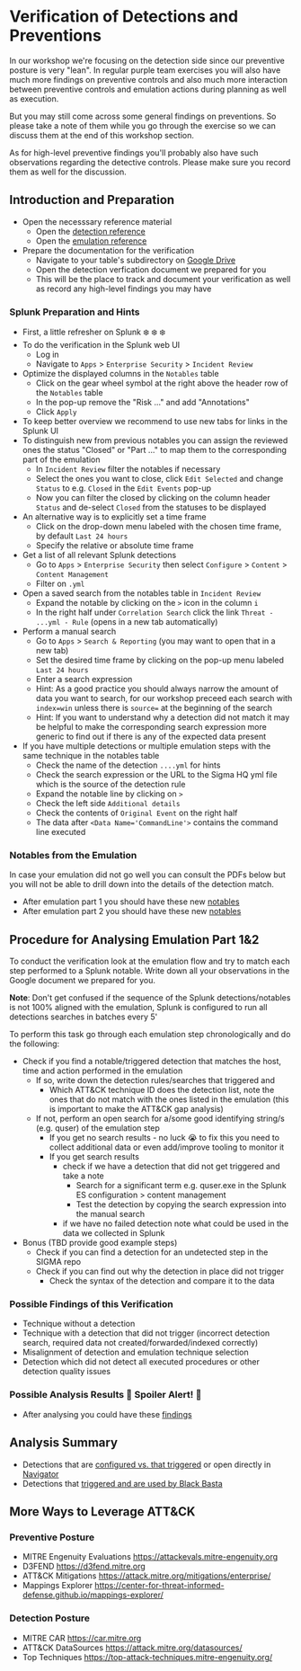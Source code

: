 # Verification of Detections and Preventions

In our workshop we're focusing on the detection side since our preventive posture is very "lean". In regular purple team
exercises you will also have much more findings on preventive controls and also much more interaction between preventive
controls and emulation actions during planning as well as execution.

But you may still come across some general findings on preventions. So please take a note of them while you go through the exercise
so we can discuss them at the end of this workshop section.

As for high-level preventive findings you'll probably also have such observations regarding the detective controls. Please make
sure you record them as well for the discussion.

## Introduction and Preparation
- Open the necesssary reference material
  - Open the [detection reference](resources/detection-reference.md)
  - Open the [emulation reference](resources/emulation-reference.md)
- Prepare the documentation for the verification
  - Navigate to your table's subdirectory on [Google Drive](https://drive.google.com/drive/folders/1vgt2CnNr_iRbZpUD5jNu2JX2WpRNgITr?usp=sharing)
  - Open the detection verfication document we prepared for you
  - This will be the place to track and document your verification as well as record any high-level findings you may have

### Splunk Preparation and Hints
- First, a little refresher on Splunk :snowflake: :snowflake: :snowflake:
- To do the verification in the Splunk web UI
  - Log in
  - Navigate to `Apps` > `Enterprise Security` > `Incident Review`
- Optimize the displayed columns in the `Notables` table
  - Click on the gear wheel symbol at the right above the header row of the `Notables` table
  - In the pop-up remove the "Risk ..." and add "Annotations"
  - Click `Apply`
- To keep better overview we recommend to use new tabs for links in the Splunk UI
- To distinguish new from previous notables you can assign the reviewed ones the status "Closed" or "Part ..." to map them to the corresponding part of the emulation
  - In `Incident Review` filter the notables if necessary
  - Select the ones you want to close, click `Edit Selected` and change `Status` to e.g. `Closed` in the `Edit Events` pop-up
  - Now you can filter the closed by clicking on the column header `Status` and de-select `Closed` from the statuses to be displayed
- An alternative way is to explicitly set a time frame
  - Click on the drop-down menu labeled with the chosen time frame, by default `Last 24 hours`
  - Specify the relative or absolute time frame
- Get a list of all relevant Splunk detections
  - Go to `Apps` > `Enterprise Security` then select `Configure` > `Content` > `Content Management`
  - Filter on `.yml`
- Open a saved search from the notables table in `Incident Review`
  - Expand the notable by clicking on the `>` icon in the column `i`
  - In the right half under `Correlation Search` click the link `Threat - ...yml - Rule` (opens in a new tab automatically)
- Perform a manual search
  - Go to `Apps` > `Search & Reporting` (you may want to open that in a new tab)
  - Set the desired time frame by clicking on the pop-up menu labeled `Last 24 hours`
  - Enter a search expression
  - Hint: As a good practice you should always narrow the amount of data you want to search, for our workshop preceed each search with `index=win` unless there is `source=` at the beginning of the search
  - Hint: If you want to understand why a detection did not match it may be helpful to make the corresponding search expression more generic to find out if there is any of the expected data present
- If you have multiple detections or multiple emulation steps with the same technique in the notables table
  - Check the name of the detection `....yml` for hints
  - Check the search expression or the URL to the Sigma HQ yml file which is the source of the detection rule
  - Expand the notable line by clicking on `>`
  - Check the left side `Additional details`
  - Check the contents of `Original Event` on the right half
  - The data after `<Data Name='CommandLine'>` contains the command line executed

### Notables from the Emulation

In case your emulation did not go well you can consult the PDFs below but you will not be able to drill down into the details of the detection match.

- After emulation part 1 you should have these new [notables](resources/Incident_Review_Part_1_Splunk.pdf)
- After emulation part 2 you should have these new [notables](resources/Incident_Review_Part_2_Splunk.pdf)

## Procedure for Analysing Emulation Part 1&2

To conduct the verification look at the emulation flow and try to match each step performed to a Splunk notable. Write down all your observations in the Google document we prepared for you.

**Note**: Don't get confused if the sequence of the Splunk detections/notables is not 100% aligned with the emulation, Splunk is configured to run all detections searches in batches every 5'

To perform this task go through each emulation step chronologically and do the following:

- Check if you find a notable/triggered detection that matches the host, time and action performed in the emulation
  - If so, write down the detection rules/searches that triggered and
    - Which ATT&CK technique ID does the detection list, note the ones that do not match with the ones listed in the emulation (this is important to make the ATT&CK gap analysis)
  - If not, perform an open search for a/some good identifying string/s (e.g. quser) of the emulation step
    - If you get no search results - no luck :sob: to fix this you need to collect additional data or even add/improve tooling to monitor it
    - If you get search results
        - check if we have a detection that did not get triggered and take a note
            - Search for a significant term e.g. quser.exe in the Splunk ES configuration > content management
            - Test the detection by copying the search expression into the manual search
        - if we have no failed detection note what could be used in the data we collected in Splunk
- Bonus (TBD provide good example steps)
    - Check if you can find a detection for an undetected step in the SIGMA repo
    - Check if you can find out why the detection in place did not trigger
        - Check the syntax of the detection and compare it to the data

### Possible Findings of this Verification

- Technique without a detection
- Technique with a detection that did not trigger (incorrect detection search, required data not created/forwarded/indexed correctly)
- Misalignment of detection and emulation technique selection
- Detection which did not detect all executed procedures or other detection quality issues

### Possible Analysis Results :rotating_light: Spoiler Alert! :rotating_light:

- After analysing you could have these [findings](resources/Detection_Verification_Completed.pdf)

## Analysis Summary
- Detections that are [configured vs. that triggered](resources/cti/purple/configured_vs_triggered.json) or open directly in [Navigator](https://mitre-attack.github.io/attack-navigator/#layerURL=https%3A%2F%2Fraw.githubusercontent.com%2Ftscomm99%2Fpurple-team-workshop-2025-01%2Frefs%2Fheads%2Fmain%2Fresources%2Fcti%2Fpurple%2Fconfigured_vs_triggered.json)
- Detections that [triggered and are used by Black Basta](resources/cti/purple/black_basta_detection_coverage.json)

## More Ways to Leverage ATT&CK

### Preventive Posture
- MITRE Engenuity Evaluations https://attackevals.mitre-engenuity.org
- D3FEND https://d3fend.mitre.org
- ATT&CK Mitigations https://attack.mitre.org/mitigations/enterprise/
- Mappings Explorer https://center-for-threat-informed-defense.github.io/mappings-explorer/

### Detection Posture
- MITRE CAR https://car.mitre.org
- ATT&CK DataSources https://attack.mitre.org/datasources/
- Top Techniques https://top-attack-techniques.mitre-engenuity.org/
